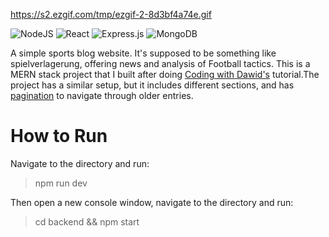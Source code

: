 https://s2.ezgif.com/tmp/ezgif-2-8d3bf4a74e.gif

![NodeJS](https://img.shields.io/badge/node.js-6DA55F?style=for-the-badge&logo=node.js&logoColor=white) 
![React](https://img.shields.io/badge/react-%2320232a.svg?style=for-the-badge&logo=react&logoColor=%2361DAFB)
![Express.js](https://img.shields.io/badge/express.js-%23404d59.svg?style=for-the-badge&logo=express&logoColor=%2361DAFB) ![MongoDB](https://img.shields.io/badge/MongoDB-%234ea94b.svg?style=for-the-badge&logo=mongodb&logoColor=white)

A simple sports blog website. It's supposed to be something like spielverlagerung, offering news and analysis of Football tactics. This is a MERN stack project that I built after doing [Coding with Dawid's](https://www.youtube.com/@CodingWithDawid) tutorial.The project has a similar setup, but it includes different sections, and has [pagination](https://medium.com/@iamusamasattar/how-to-implement-scroll-pagination-in-mern-application-f253f170754f) to navigate through older entries. 

# How to Run

Navigate to the directory and run:
> npm run dev

Then open a new console window, navigate to the directory and run: 
> cd backend && npm start 
